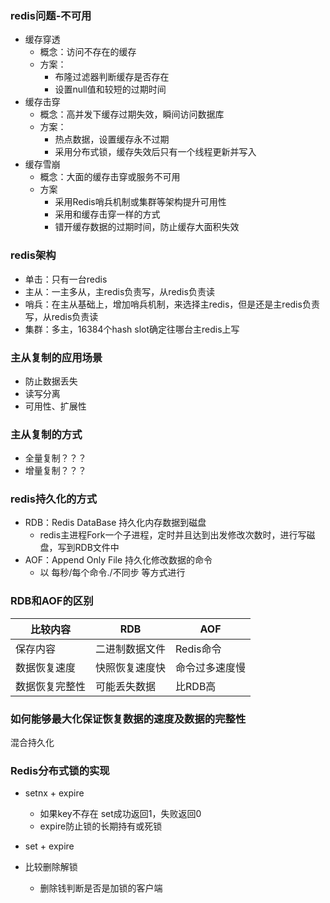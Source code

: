 ### redis问题-不可用

- 缓存穿透
  - 概念：访问不存在的缓存
  - 方案：
    - 布隆过滤器判断缓存是否存在
    - 设置null值和较短的过期时间
- 缓存击穿
  - 概念：高并发下缓存过期失效，瞬间访问数据库
  - 方案：
    - 热点数据，设置缓存永不过期
    - 采用分布式锁，缓存失效后只有一个线程更新并写入
- 缓存雪崩
  - 概念：大面的缓存击穿或服务不可用
  - 方案
    - 采用Redis哨兵机制或集群等架构提升可用性
    - 采用和缓存击穿一样的方式
    - 错开缓存数据的过期时间，防止缓存大面积失效

### redis架构
- 单击：只有一台redis
- 主从：一主多从，主redis负责写，从redis负责读
- 哨兵：在主从基础上，增加哨兵机制，来选择主redis，但是还是主redis负责写，从redis负责读
- 集群：多主，16384个hash slot确定往哪台主redis上写

### 主从复制的应用场景
- 防止数据丢失
- 读写分离
- 可用性、扩展性

### 主从复制的方式
- 全量复制？？？
- 增量复制？？？

### redis持久化的方式
- RDB：Redis DataBase 持久化内存数据到磁盘
  - redis主进程Fork一个子进程，定时并且达到出发修改次数时，进行写磁盘，写到RDB文件中
- AOF：Append Only File 持久化修改数据的命令
  - 以 每秒/每个命令./不同步 等方式进行

### RDB和AOF的区别

| 比较内容       | RDB            | AOF            |
| -------------- | -------------- | -------------- |
| 保存内容       | 二进制数据文件 | Redis命令      |
| 数据恢复速度   | 快照恢复速度快 | 命令过多速度慢 |
| 数据恢复完整性 | 可能丢失数据   | 比RDB高        |


### 如何能够最大化保证恢复数据的速度及数据的完整性
混合持久化

### Redis分布式锁的实现
- setnx + expire
  - 如果key不存在 set成功返回1，失败返回0
  - expire防止锁的长期持有或死锁

- set + expire
- 比较删除解锁
  - 删除钱判断是否是加锁的客户端